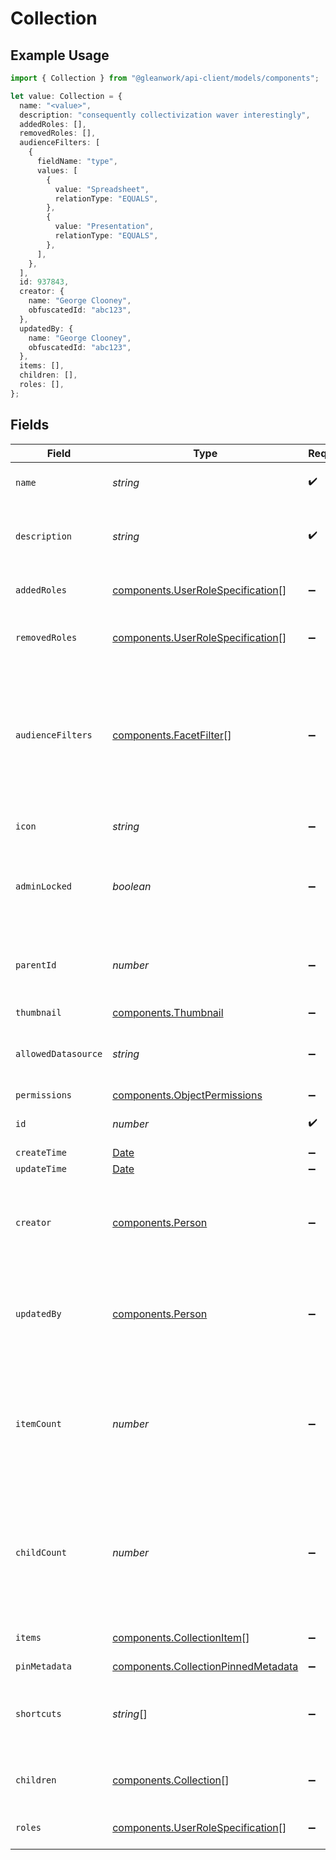 # Collection

## Example Usage

```typescript
import { Collection } from "@gleanwork/api-client/models/components";

let value: Collection = {
  name: "<value>",
  description: "consequently collectivization waver interestingly",
  addedRoles: [],
  removedRoles: [],
  audienceFilters: [
    {
      fieldName: "type",
      values: [
        {
          value: "Spreadsheet",
          relationType: "EQUALS",
        },
        {
          value: "Presentation",
          relationType: "EQUALS",
        },
      ],
    },
  ],
  id: 937843,
  creator: {
    name: "George Clooney",
    obfuscatedId: "abc123",
  },
  updatedBy: {
    name: "George Clooney",
    obfuscatedId: "abc123",
  },
  items: [],
  children: [],
  roles: [],
};
```

## Fields

| Field                                                                                                                    | Type                                                                                                                     | Required                                                                                                                 | Description                                                                                                              | Example                                                                                                                  |
| ------------------------------------------------------------------------------------------------------------------------ | ------------------------------------------------------------------------------------------------------------------------ | ------------------------------------------------------------------------------------------------------------------------ | ------------------------------------------------------------------------------------------------------------------------ | ------------------------------------------------------------------------------------------------------------------------ |
| `name`                                                                                                                   | *string*                                                                                                                 | :heavy_check_mark:                                                                                                       | The unique name of the Collection.                                                                                       |                                                                                                                          |
| `description`                                                                                                            | *string*                                                                                                                 | :heavy_check_mark:                                                                                                       | A brief summary of the Collection's contents.                                                                            |                                                                                                                          |
| `addedRoles`                                                                                                             | [components.UserRoleSpecification](../../models/components/userrolespecification.md)[]                                   | :heavy_minus_sign:                                                                                                       | A list of added user roles for the Collection.                                                                           |                                                                                                                          |
| `removedRoles`                                                                                                           | [components.UserRoleSpecification](../../models/components/userrolespecification.md)[]                                   | :heavy_minus_sign:                                                                                                       | A list of removed user roles for the Collection.                                                                         |                                                                                                                          |
| `audienceFilters`                                                                                                        | [components.FacetFilter](../../models/components/facetfilter.md)[]                                                       | :heavy_minus_sign:                                                                                                       | Filters which restrict who should see this Collection. Values are taken from the corresponding filters in people search. |                                                                                                                          |
| `icon`                                                                                                                   | *string*                                                                                                                 | :heavy_minus_sign:                                                                                                       | The emoji icon of this Collection.                                                                                       |                                                                                                                          |
| `adminLocked`                                                                                                            | *boolean*                                                                                                                | :heavy_minus_sign:                                                                                                       | Indicates whether edits are allowed for everyone or only admins.                                                         |                                                                                                                          |
| `parentId`                                                                                                               | *number*                                                                                                                 | :heavy_minus_sign:                                                                                                       | The parent of this Collection, or 0 if it's a top-level Collection.                                                      |                                                                                                                          |
| `thumbnail`                                                                                                              | [components.Thumbnail](../../models/components/thumbnail.md)                                                             | :heavy_minus_sign:                                                                                                       | N/A                                                                                                                      |                                                                                                                          |
| `allowedDatasource`                                                                                                      | *string*                                                                                                                 | :heavy_minus_sign:                                                                                                       | The datasource type this Collection can hold.                                                                            |                                                                                                                          |
| `permissions`                                                                                                            | [components.ObjectPermissions](../../models/components/objectpermissions.md)                                             | :heavy_minus_sign:                                                                                                       | N/A                                                                                                                      |                                                                                                                          |
| `id`                                                                                                                     | *number*                                                                                                                 | :heavy_check_mark:                                                                                                       | The unique ID of the Collection.                                                                                         |                                                                                                                          |
| `createTime`                                                                                                             | [Date](https://developer.mozilla.org/en-US/docs/Web/JavaScript/Reference/Global_Objects/Date)                            | :heavy_minus_sign:                                                                                                       | N/A                                                                                                                      |                                                                                                                          |
| `updateTime`                                                                                                             | [Date](https://developer.mozilla.org/en-US/docs/Web/JavaScript/Reference/Global_Objects/Date)                            | :heavy_minus_sign:                                                                                                       | N/A                                                                                                                      |                                                                                                                          |
| `creator`                                                                                                                | [components.Person](../../models/components/person.md)                                                                   | :heavy_minus_sign:                                                                                                       | N/A                                                                                                                      | {<br/>"name": "George Clooney",<br/>"obfuscatedId": "abc123"<br/>}                                                       |
| `updatedBy`                                                                                                              | [components.Person](../../models/components/person.md)                                                                   | :heavy_minus_sign:                                                                                                       | N/A                                                                                                                      | {<br/>"name": "George Clooney",<br/>"obfuscatedId": "abc123"<br/>}                                                       |
| `itemCount`                                                                                                              | *number*                                                                                                                 | :heavy_minus_sign:                                                                                                       | The number of items currently in the Collection. Separated from the actual items so we can grab the count without items. |                                                                                                                          |
| `childCount`                                                                                                             | *number*                                                                                                                 | :heavy_minus_sign:                                                                                                       | The number of children Collections. Separated from the actual children so we can grab the count without children.        |                                                                                                                          |
| `items`                                                                                                                  | [components.CollectionItem](../../models/components/collectionitem.md)[]                                                 | :heavy_minus_sign:                                                                                                       | The items in this Collection.                                                                                            |                                                                                                                          |
| `pinMetadata`                                                                                                            | [components.CollectionPinnedMetadata](../../models/components/collectionpinnedmetadata.md)                               | :heavy_minus_sign:                                                                                                       | N/A                                                                                                                      |                                                                                                                          |
| `shortcuts`                                                                                                              | *string*[]                                                                                                               | :heavy_minus_sign:                                                                                                       | The names of the shortcuts (Go Links) that point to this Collection.                                                     |                                                                                                                          |
| `children`                                                                                                               | [components.Collection](../../models/components/collection.md)[]                                                         | :heavy_minus_sign:                                                                                                       | The children Collections of this Collection.                                                                             |                                                                                                                          |
| `roles`                                                                                                                  | [components.UserRoleSpecification](../../models/components/userrolespecification.md)[]                                   | :heavy_minus_sign:                                                                                                       | A list of user roles for the Collection.                                                                                 |                                                                                                                          |